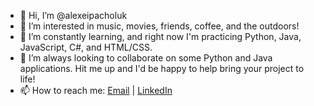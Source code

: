 - 👋 Hi, I’m @alexeipacholuk
- 👀 I’m interested in music, movies, friends, coffee, and the outdoors!
- 🌱 I’m constantly learning, and right now I'm practicing Python, Java, JavaScript, C#, and HTML/CSS.
- 💞️ I’m always looking to collaborate on some Python and Java applications. Hit me up and I'd be happy to help bring your project to life!
- 📫 How to reach me: [Email](mailto:lexpach@gmail.com) | [LinkedIn](https://www.linkedin.com/in/alexei-alex-pacholuk-336b0b15b/)

<!---
alexeipacholuk/alexeipacholuk is a ✨ special ✨ repository because its `README.md` (this file) appears on your GitHub profile.
You can click the Preview link to take a look at your changes.
--->
